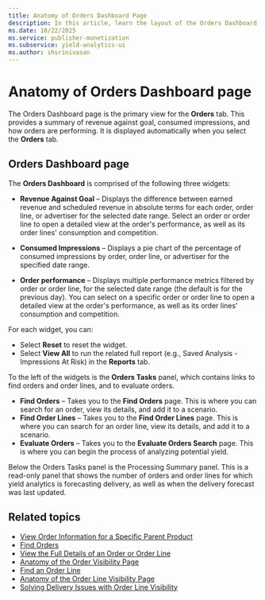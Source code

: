 ```yaml
---
title: Anatomy of Orders Dashboard Page
description: In this article, learn the layout of the Orders Dashboard page.
ms.date: 10/22/2025
ms.service: publisher-monetization
ms.subservice: yield-analytics-ui
ms.author: shsrinivasan
---
```


# Anatomy of Orders Dashboard page

The Orders Dashboard page is the primary view for the **Orders** tab. This provides a summary of revenue against goal, consumed impressions, and how orders are performing. It is displayed automatically when you select the **Orders** tab.

## Orders Dashboard page

The **Orders Dashboard** is comprised of the following three widgets:

- **Revenue Against Goal** – Displays the difference between earned revenue and scheduled revenue in absolute terms for each order, order line, or advertiser for the selected date range. Select an order or order line to open a detailed view at the order's performance, as well as its order lines' consumption and competition.

- **Consumed Impressions** – Displays a pie chart of the percentage of consumed impressions by order, order line, or advertiser for the specified date range.

- **Order performance** – Displays multiple performance metrics filtered by order or order line, for the selected date range (the default is for the previous day). You can select on a specific order or order line to open a detailed view at the order's performance, as well as its order lines' consumption and competition.

For each widget, you can:

- Select **Reset** to reset the widget.
- Select **View All** to run the related full report (e.g., Saved Analysis - Impressions At Risk) in the **Reports** tab.

To the left of the widgets is the **Orders Tasks** panel, which contains links to find orders and order lines, and to evaluate orders.

- **Find Orders** – Takes you to the **Find Orders** page. This is where you can search for an order, view its details, and add it to a scenario.
- **Find Order Lines** – Takes you to the **Find Order Lines** page. This is where you can search for an order line, view its details, and add it to a scenario.
- **Evaluate Orders** – Takes you to the **Evaluate Orders Search** page. This is where you can begin the process of analyzing potential yield.

Below the Orders Tasks panel is the Processing Summary panel. This is a read-only panel that shows the number of orders and order lines for which yield analytics is forecasting delivery, as well as when the delivery forecast was last updated.

## Related topics

- [View Order Information for a Specific Parent Product](view-order-information-for-a-specific-parent-product.md)
- [Find Orders](find-orders.md)
- [View the Full Details of an Order or Order Line](view-the-full-details-of-an-order-or-order-line.md)
- [Anatomy of the Order Visibility Page](anatomy-of-the-order-visibility-page.md)
- [Find an Order Line](find-an-order-line.md)
- [Anatomy of the Order Line Visibility Page](anatomy-of-the-order-line-visibility-page.md)
- [Solving Delivery Issues with Order Line Visibility](solve-delivery-issues-with-order-line-visibility.md)
